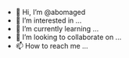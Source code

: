 - 👋 Hi, I’m @abomaged
- 👀 I’m interested in ...
- 🌱 I’m currently learning ...
- 💞️ I’m looking to collaborate on ...
- 📫 How to reach me ...

<!---
abomaged/abomaged is a ✨ special ✨ repository because its `README.md` (this file) appears on your GitHub profile.
You can click the Preview link to take a look at your changes.
--->
